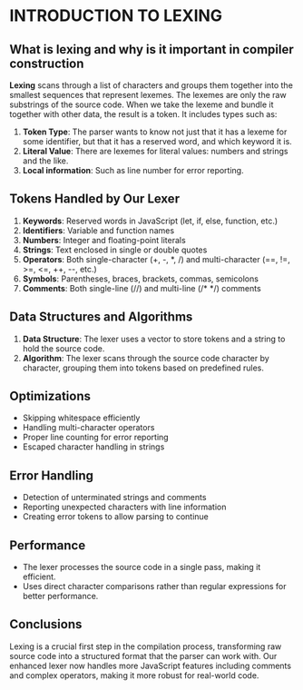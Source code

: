 # INTRODUCTION TO LEXING
## What is lexing and why is it important in compiler construction
**Lexing** scans through a list of characters and groups them together into the smallest sequences that represent lexemes.
The lexemes are only the raw substrings of the source code. When we take the lexeme and bundle it together with other data, the result is a token.
It includes types such as:
1. **Token Type**: The parser wants to know not just that it has a lexeme for some identifier, but that it has a reserved word, and which keyword it is.
2. **Literal Value**: There are lexemes for literal values: numbers and strings and the like.
3. **Local information**: Such as line number for error reporting.

## Tokens Handled by Our Lexer
1. **Keywords**: Reserved words in JavaScript (let, if, else, function, etc.)
2. **Identifiers**: Variable and function names
3. **Numbers**: Integer and floating-point literals
4. **Strings**: Text enclosed in single or double quotes
5. **Operators**: Both single-character (+, -, *, /) and multi-character (==, !=, >=, <=, ++, --, etc.)
6. **Symbols**: Parentheses, braces, brackets, commas, semicolons
7. **Comments**: Both single-line (//) and multi-line (/* */) comments

## Data Structures and Algorithms
1. **Data Structure**: The lexer uses a vector to store tokens and a string to hold the source code.
2. **Algorithm**: The lexer scans through the source code character by character, grouping them into tokens based on predefined rules.

## Optimizations
- Skipping whitespace efficiently
- Handling multi-character operators
- Proper line counting for error reporting
- Escaped character handling in strings

## Error Handling
- Detection of unterminated strings and comments
- Reporting unexpected characters with line information
- Creating error tokens to allow parsing to continue

## Performance
- The lexer processes the source code in a single pass, making it efficient.
- Uses direct character comparisons rather than regular expressions for better performance.

## Conclusions
Lexing is a crucial first step in the compilation process, transforming raw source code into a structured format that the parser can work with. Our enhanced lexer now handles more JavaScript features including comments and complex operators, making it more robust for real-world code.
